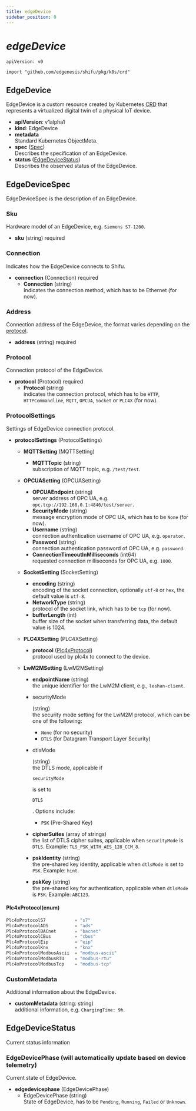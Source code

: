 ```yaml
---
title: edgeDevice
sidebar_position: 0
---
```


# ***edgeDevice***

`apiVersion: v0`

`import "github.com/edgenesis/shifu/pkg/k8s/crd"`

## EdgeDevice

EdgeDevice is a custom resource created by Kubernetes [CRD](https://kubernetes.io/docs/concepts/extend-kubernetes/api-extension/custom-resources/) that represents a virtualized digital twin of a physical IoT device.

- **apiVersion**: v1alpha1
- **kind**: EdgeDevice
- **metadata**<br/>Standard Kubernetes ObjectMeta.
- **spec** ([Spec](#edgedevicespec))<br/>Describes the specification of an EdgeDevice.
- **status** ([EdgeDeviceStatus](#edgedevicestatus))<br/>Describes the observed status of the EdgeDevice.

## EdgeDeviceSpec

EdgeDeviceSpec is the description of an EdgeDevice.

### Sku

Hardware model of an EdgeDevice, e.g. `Siemens S7-1200`.

- **sku** (string) required

### Connection

Indicates how the EdgeDevice connects to Shifu.

- **connection** (Connection) required
    - **Connection** (string)<br/>Indicates the connection method, which has to be Ethernet (for now).

### Address

Connection address of the EdgeDevice, the format varies depending on the [protocol](#protocol).

- **address** (string) required

### Protocol

Connection protocol of the EdgeDevice.

- **protocol** (Protocol) required
    - **Protocol** (string)<br/>indicates the connection protocol, which has to be `HTTP`, `HTTPCommandline`, `MQTT`, `OPCUA`, `Socket` or `PLC4X` (for now).

### ProtocolSettings

Settings of EdgeDevice connection protocol.

- **protocolSettings** (ProtocolSettings)
    - **MQTTSetting** (MQTTSetting) 
        
        - **MQTTTopic** (string)<br/>subscription of MQTT topic, e.g. `/test/test`.
        
    - **OPCUASetting** (OPCUASetting)
        - **OPCUAEndpoint** (string)<br/>server address of OPC UA, e.g. `opc.tcp://192.168.0.1:4840/test/server`.
        - **SecurityMode** (string)<br/>message encryption mode of OPC UA, which has to be `None` (for now).
        - **Username** (string)<br/>connection authentication username of OPC UA, e.g. `operator`.
        - **Password** (string)<br/>connection authentication password of OPC UA, e.g. `password`.
        - **ConnectionTimeoutInMilliseconds** (int64)<br/>requested connection milliseconds for OPC UA, e.g. `1000`.
        
    - **SocketSetting** (SocketSetting)
        - **encoding** (string)<br/>encoding of the socket connection, optionally `utf-8` or `hex`, the default value is `utf-8`.
        - **NetworkType** (string)<br/>protocol of the socket link, which has to be `tcp` (for now).
        - **bufferLength** (int)<br/>buffer size of the socket when transferring data, the default value is 1024.
        
    - **PLC4XSetting** (PLC4XSetting)
        
        - **protocol** ([Plc4xProtocol](#plc4xprotocolenum))<br/>protocol used by plc4x to connect to the device.
        
    - **LwM2MSetting** (LwM2MSetting)
    
        - **endpointName** (string)<br/>the unique identifier for the LwM2M client, e.g., `leshan-client`.
    
        - securityMode
    
           (string)<br/>the security mode setting for the LwM2M protocol, which can be one of the following:
    
          - `None` (for no security)
          - `DTLS` (for Datagram Transport Layer Security)
    
        - dtlsMode
    
           (string)<br/>the DTLS mode, applicable if 
    
          ```
          securityMode
          ```
    
           is set to 
    
          ```
          DTLS
          ```
    
          . Options include:
    
          - `PSK` (Pre-Shared Key)
    
        - **cipherSuites** (array of strings)<br/>the list of DTLS cipher suites, applicable when `securityMode` is `DTLS`. Example: `TLS_PSK_WITH_AES_128_CCM_8`.
    
        - **pskIdentity** (string)<br/>the pre-shared key identity, applicable when `dtlsMode` is set to `PSK`. Example: `hint`.
    
        - **pskKey** (string)<br/>the pre-shared key for authentication, applicable when `dtlsMode` is `PSK`. Example: `ABC123`.

#### Plc4xProtocol(enum)

```go
Plc4xProtocolS7           = "s7"
Plc4xProtocolADS          = "ads"
Plc4xProtocolBACnet       = "bacnet"
Plc4xProtocolCBus         = "cbus"
Plc4xProtocolEip          = "eip"
Plc4xProtocolKnx          = "knx"
Plc4xProtocolModbusAscii  = "modbus-ascii"
Plc4xProtocolModbusRTU    = "modbus-rtu"
Plc4xProtocolModbusTcp    = "modbus-tcp"
```

### CustomMetadata

Additional information about the EdgeDevice.

- **customMetadata** (string: string)<br/>additional information, e.g. `ChargingTime: 9h`.

## EdgeDeviceStatus

Current status information

### EdgeDevicePhase (will automatically update based on device telemetry)

Current state of EdgeDevice.

- **edgedevicephase** (EdgeDevicePhase)
    - EdgeDevicePhase (string)<br/>State of EdgeDevice, has to be `Pending`, `Running`, `Failed` or `Unknown`.
